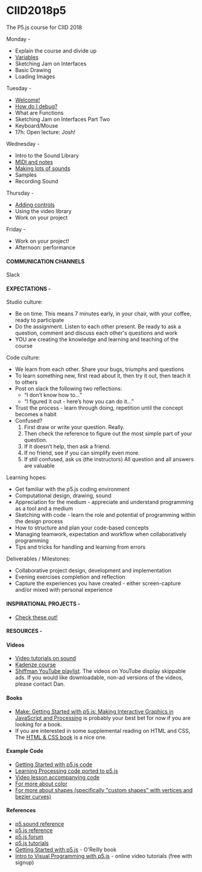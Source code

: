 # CIID2018p5
The P5.js course for CIID 2018

Monday - 

  * Explain the course and divide up
  * [Variables](/CIID2018p5/variables)
  * Sketching Jam on Interfaces
  * Basic Drawing
  * Loading Images

Tuesday - 

  * [Welcome!](https://docs.google.com/presentation/d/1-mCoQY1DI_YerSKSJnKx5Ll5G8LBtsNX9pa5OZHyHLI/edit?usp=sharing)
  * [How do I debug?](https://docs.google.com/presentation/d/1aO17BFwzLsxWvytMqbmU6YrRVdhP4K0tA44eC2r6HmQ/edit?usp=sharing)
  * What are Functions
  * Sketching Jam on Interfaces Part Two 
  * Keyboard/Mouse
  * 17h: Open lecture: Josh!

Wednesday -

  * Intro to the Sound Library
  * [MIDI and notes](/CIID2018p5/midi_and_notes)
  * [Making lots of sounds](/CIID2018p5/auto_piano)
  * Samples
  * Recording Sound

Thursday - 

  * [Adding controls](https://docs.google.com/presentation/d/1W8F8W2Z2OExRgOhqkdYtpIaenhohBva9wiJDwSVNhdU/edit?usp=sharing)
  * Using the video library
  * Work on your project

Friday - 

  * Work on your project!
  * Afternoon: performance

#### COMMUNICATION CHANNELS
Slack

#### EXPECTATIONS -
Studio culture:

  * Be on time. This means 7 minutes early, in your chair, with your coffee, ready to participate
  * Do the assignment. Listen to each other present. Be ready to ask a question, comment and discuss each other's questions and work
  * YOU are creating the knowledge and learning and teaching of the course

Code culture:

  * We learn from each other. Share your bugs, triumphs and questions
  * To learn something new, first read about it, then try it out, then teach it to others
  * Post on slack the following two reflections:
      - “I don’t know how to…”
      - “I figured it out - here’s how you can do it…”
  * Trust the process - learn through doing, repetition until the concept becomes a habit
  * Confused? 
    1. First draw or write your question. Really. 
    2. Then check the reference to figure out the most simple part of your question. 
    3. If it doesn’t help, then ask a friend. 
    4. If no friend, see if you can simplify even more. 
    5. If still confused, ask us (the instructors)
All question and all answers are valuable

Learning hopes:

  * Get familiar with the p5.js coding environment
  * Computational design, drawing, sound
  * Appreciation for the medium - appreciate and understand programming as a tool and a medium
  * Sketching with code - learn the role and potential of programming within the design process
  * How to structure and plan your code-based concepts
  * Managing teamwork, expectation and workflow when collaboratively programming
  * Tips and tricks for handling and learning from errors

Deliverables / Milestones:

  * Collaborative project design, development and implementation
  * Evening exercises completion and reflection
  * Capture the experiences you have created - either screen-capture and/or mixed with personal experience

#### INSPIRATIONAL PROJECTS - 
- [Check these out!](https://joshuajnoble.github.io/CIID2018p5/wiki/inspirationalProjects)

#### RESOURCES -
#### Videos
- [Video tutorials on sound](https://www.youtube.com/playlist?list=PLRqwX-V7Uu6aFcVjlDAkkGIixw70s7jpW)
- [Kadenze course](https://www.kadenze.com/courses/introduction-to-programming-for-the-visual-arts-with-p5-js/info)
- [Shiffman YouTube playlist](https://www.youtube.com/user/shiffman/playlists?sort=dd&view=50&shelf_id=14). The videos on YouTube display skippable ads.  If you would like downloadable, non-ad versions of the videos, please contact Dan.

#### Books
- [Make: Getting Started with p5.js: Making Interactive Graphics in JavaScript and Processing](http://amzn.to/1PmztVt) is probably your best bet for now if you are looking for a book.
- If you are interested in some supplemental reading on HTML and CSS, The [HTML & CSS book](http://www.htmlandcssbook.com/) is a nice one.

#### Example Code
- [Getting Started with p5.js code](https://github.com/lmccart/gswp5.js-code)
- [Learning Processing code ported to p5.js](https://github.com/shiffman/LearningProcessing-p5.js)
- [Video lesson accompanying code](https://github.com/CodingRainbow/Rainbow-Code/tree/master/p5.js)
- [For more about color](https://programmingdesignsystems.com/color/a-short-history-of-color-theory/index.html)
- [For more about shapes (specifically "custom shapes" with vertices and bezier curves)](https://programmingdesignsystems.com/shape/custom-shapes/index.html#custom-shapes-pANLh0l)

#### References
- [p5.sound reference](http://p5js.org/reference/#/libraries/p5.sound)
- [p5.js reference](http://p5js.org/reference)
- [p5.js forum](http://forum.processing.org/two/)
- [p5.js tutorials](https://p5js.org/learn/)
- [Getting Started with p5.js](http://amzn.to/1PmztVt) - O'Reilly book
- [Intro to Visual Programming with p5.js](https://www.kadenze.com/courses/introduction-to-programming-for-the-visual-arts-with-p5-js) - online video tutorials (free with signup)